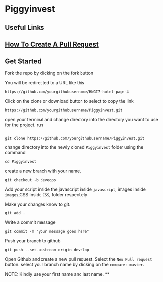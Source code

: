 # Piggyinvest
## Useful Links

## [How To Create A Pull Request](https://www.digitalocean.com/community/tutorials/how-to-create-a-pull-request-on-github)

## Get Started
Fork the repo by clicking on the fork button 

You will be redirected to a URL like this

```
https://github.com/yourgithubusername/HNGI7-hotel-page-4
```

Click on the clone or download button to select to copy the link 

```
https://github.com/yourgithubusername/Piggyinvest.git
```
open your terminal and change directory into the directory you want to use for the project. run

```

git clone https://github.com/yourgithubusername/Piggyinvest.git
```

change directory into the newly cloned `Piggyinvest` folder using the command 
```
cd Piggyinvest
```

create a new branch with your name.

```
git checkout -b deveops
```

Add your script inside the javascript inside `javascript`, images inside `images`,CSS inside `CSS`, folder respectiely


Make your changes know to git.
```
git add .
```

Write a commit message 
```
git commit -m "your message goes here"
```

Push your branch to github 
```
git push --set-upstream origin develop
```

Open Github and create a new pull request. Select the `New Pull request` button. select your branch name by clicking on the `compare: master`. 

NOTE: Kindly use your first name and last name. **
